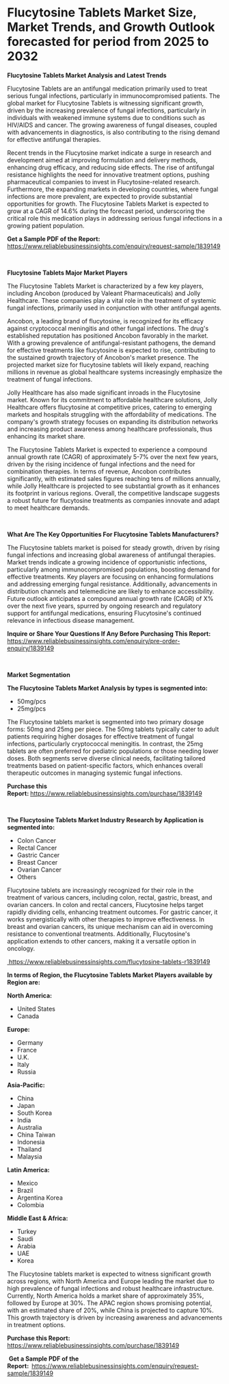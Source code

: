 <p><h1>Flucytosine Tablets Market Size, Market Trends, and Growth Outlook forecasted for period from 2025 to 2032</h1></p><p><strong>Flucytosine Tablets Market Analysis and Latest Trends</strong></p>
<p><p>Flucytosine Tablets are an antifungal medication primarily used to treat serious fungal infections, particularly in immunocompromised patients. The global market for Flucytosine Tablets is witnessing significant growth, driven by the increasing prevalence of fungal infections, particularly in individuals with weakened immune systems due to conditions such as HIV/AIDS and cancer. The growing awareness of fungal diseases, coupled with advancements in diagnostics, is also contributing to the rising demand for effective antifungal therapies.</p><p>Recent trends in the Flucytosine market indicate a surge in research and development aimed at improving formulation and delivery methods, enhancing drug efficacy, and reducing side effects. The rise of antifungal resistance highlights the need for innovative treatment options, pushing pharmaceutical companies to invest in Flucytosine-related research. Furthermore, the expanding markets in developing countries, where fungal infections are more prevalent, are expected to provide substantial opportunities for growth. The Flucytosine Tablets Market is expected to grow at a CAGR of 14.6% during the forecast period, underscoring the critical role this medication plays in addressing serious fungal infections in a growing patient population.</p></p>
<p><strong>Get a Sample PDF of the Report:&nbsp;</strong> <a href="https://www.reliablebusinessinsights.com/enquiry/request-sample/1839149?utm_campaign=2446&utm_medium=2&utm_source=Github&utm_content=ia&utm_term=19042025&utm_id=flucytosine-tablets">https://www.reliablebusinessinsights.com/enquiry/request-sample/1839149</a></p>
<p>&nbsp;</p>
<p><strong>Flucytosine Tablets Major Market Players</strong></p>
<p><p>The Flucytosine Tablets Market is characterized by a few key players, including Ancobon (produced by Valeant Pharmaceuticals) and Jolly Healthcare. These companies play a vital role in the treatment of systemic fungal infections, primarily used in conjunction with other antifungal agents.</p><p>Ancobon, a leading brand of flucytosine, is recognized for its efficacy against cryptococcal meningitis and other fungal infections. The drug's established reputation has positioned Ancobon favorably in the market. With a growing prevalence of antifungal-resistant pathogens, the demand for effective treatments like flucytosine is expected to rise, contributing to the sustained growth trajectory of Ancobon's market presence. The projected market size for flucytosine tablets will likely expand, reaching millions in revenue as global healthcare systems increasingly emphasize the treatment of fungal infections.</p><p>Jolly Healthcare has also made significant inroads in the Flucytosine market. Known for its commitment to affordable healthcare solutions, Jolly Healthcare offers flucytosine at competitive prices, catering to emerging markets and hospitals struggling with the affordability of medications. The company's growth strategy focuses on expanding its distribution networks and increasing product awareness among healthcare professionals, thus enhancing its market share.</p><p>The Flucytosine Tablets Market is expected to experience a compound annual growth rate (CAGR) of approximately 5-7% over the next few years, driven by the rising incidence of fungal infections and the need for combination therapies. In terms of revenue, Ancobon contributes significantly, with estimated sales figures reaching tens of millions annually, while Jolly Healthcare is projected to see substantial growth as it enhances its footprint in various regions. Overall, the competitive landscape suggests a robust future for flucytosine treatments as companies innovate and adapt to meet healthcare demands.</p></p>
<p>&nbsp;</p>
<p><strong>What Are The Key Opportunities For Flucytosine Tablets Manufacturers?</strong></p>
<p><p>The Flucytosine tablets market is poised for steady growth, driven by rising fungal infections and increasing global awareness of antifungal therapies. Market trends indicate a growing incidence of opportunistic infections, particularly among immunocompromised populations, boosting demand for effective treatments. Key players are focusing on enhancing formulations and addressing emerging fungal resistance. Additionally, advancements in distribution channels and telemedicine are likely to enhance accessibility. Future outlook anticipates a compound annual growth rate (CAGR) of X% over the next five years, spurred by ongoing research and regulatory support for antifungal medications, ensuring Flucytosine's continued relevance in infectious disease management.</p></p>
<p><strong>Inquire or Share Your Questions If Any Before Purchasing This Report:</strong> <a href="https://www.reliablebusinessinsights.com/enquiry/pre-order-enquiry/1839149?utm_campaign=2446&utm_medium=2&utm_source=Github&utm_content=ia&utm_term=19042025&utm_id=flucytosine-tablets">https://www.reliablebusinessinsights.com/enquiry/pre-order-enquiry/1839149</a></p>
<p>&nbsp;</p>
<p><strong>Market Segmentation</strong></p>
<p><strong>The Flucytosine Tablets Market Analysis by types is segmented into:</strong></p>
<p><ul><li>50mg/pcs</li><li>25mg/pcs</li></ul></p>
<p><p>The Flucytosine tablets market is segmented into two primary dosage forms: 50mg and 25mg per piece. The 50mg tablets typically cater to adult patients requiring higher dosages for effective treatment of fungal infections, particularly cryptococcal meningitis. In contrast, the 25mg tablets are often preferred for pediatric populations or those needing lower doses. Both segments serve diverse clinical needs, facilitating tailored treatments based on patient-specific factors, which enhances overall therapeutic outcomes in managing systemic fungal infections.</p></p>
<p><strong>Purchase this Report:&nbsp;</strong><a href="https://www.reliablebusinessinsights.com/purchase/1839149?utm_campaign=2446&utm_medium=2&utm_source=Github&utm_content=ia&utm_term=19042025&utm_id=flucytosine-tablets">https://www.reliablebusinessinsights.com/purchase/1839149</a></p>
<p>&nbsp;</p>
<p><strong>The Flucytosine Tablets Market Industry Research by Application is segmented into:</strong></p>
<p><ul><li>Colon Cancer</li><li>Rectal Cancer</li><li>Gastric Cancer</li><li>Breast Cancer</li><li>Ovarian Cancer</li><li>Others</li></ul></p>
<p><p>Flucytosine tablets are increasingly recognized for their role in the treatment of various cancers, including colon, rectal, gastric, breast, and ovarian cancers. In colon and rectal cancers, Flucytosine helps target rapidly dividing cells, enhancing treatment outcomes. For gastric cancer, it works synergistically with other therapies to improve effectiveness. In breast and ovarian cancers, its unique mechanism can aid in overcoming resistance to conventional treatments. Additionally, Flucytosine's application extends to other cancers, making it a versatile option in oncology.</p></p>
<p><a href="https://www.reliablebusinessinsights.com/flucytosine-tablets-r1839149?utm_campaign=2446&utm_medium=2&utm_source=Github&utm_content=ia&utm_term=19042025&utm_id=flucytosine-tablets">&nbsp;https://www.reliablebusinessinsights.com/flucytosine-tablets-r1839149</a></p>
<p><strong>In terms of Region, the Flucytosine Tablets Market Players available by Region are:</strong></p>
<p>
    <p> <strong> North America: </strong>
        <ul>
            <li>United States</li>
            <li>Canada</li>
        </ul>
        </p> 
    <p> <strong> Europe: </strong>
        <ul>
            <li>Germany</li>
            <li>France</li>
            <li>U.K.</li>
            <li>Italy</li>
            <li>Russia</li>
        </ul>
        </p> 
    <p> <strong> Asia-Pacific: </strong>
        <ul>
            <li>China</li>
            <li>Japan</li>
            <li>South Korea</li>
            <li>India</li>
            <li>Australia</li>
            <li>China Taiwan</li>
            <li>Indonesia</li>
            <li>Thailand</li>
            <li>Malaysia</li>
        </ul>
        </p> 
    <p> <strong> Latin America: </strong>
        <ul>
            <li>Mexico</li>
            <li>Brazil</li>
            <li>Argentina Korea</li>
            <li>Colombia</li>
        </ul>
        </p> 
    <p> <strong> Middle East & Africa: </strong>
        <ul>
            <li>Turkey</li>
            <li>Saudi</li>
            <li>Arabia</li>
            <li>UAE</li>
            <li>Korea</li>
        </ul>
    </p>
    </p>
<p><p>The Flucytosine tablets market is expected to witness significant growth across regions, with North America and Europe leading the market due to high prevalence of fungal infections and robust healthcare infrastructure. Currently, North America holds a market share of approximately 35%, followed by Europe at 30%. The APAC region shows promising potential, with an estimated share of 20%, while China is projected to capture 10%. This growth trajectory is driven by increasing awareness and advancements in treatment options.</p></p>
<p><strong>Purchase this Report: </strong><a href="https://www.reliablebusinessinsights.com/purchase/1839149?utm_campaign=2446&utm_medium=2&utm_source=Github&utm_content=ia&utm_term=19042025&utm_id=flucytosine-tablets">https://www.reliablebusinessinsights.com/purchase/1839149</a></p>
<p>&nbsp;<strong>Get a Sample PDF of the Report:&nbsp;&nbsp;</strong><a href="https://www.reliablebusinessinsights.com/enquiry/request-sample/1839149?utm_campaign=2446&utm_medium=2&utm_source=Github&utm_content=ia&utm_term=19042025&utm_id=flucytosine-tablets">https://www.reliablebusinessinsights.com/enquiry/request-sample/1839149</a></p>
<p><strong></strong></p>
<p><p></p><p></p><p></p></p>